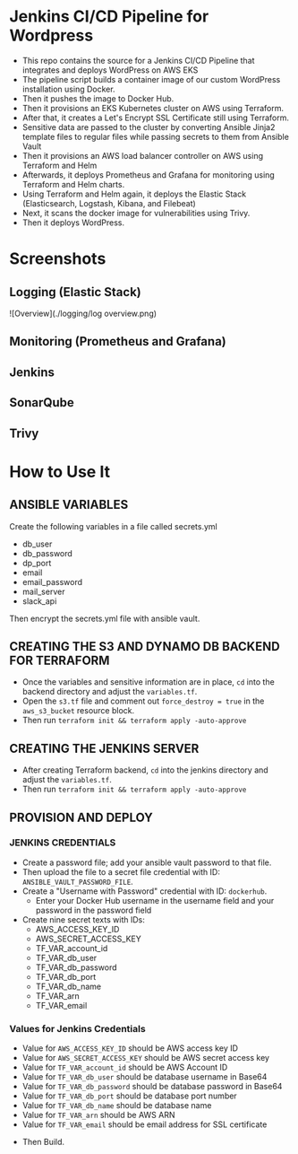 # Jenkins CI/CD Pipeline for Wordpress
- This repo contains the source for a Jenkins CI/CD Pipeline that integrates and deploys WordPress on AWS EKS
- The pipeline script builds a container image of our custom WordPress installation using Docker.
- Then it pushes the image to Docker Hub.
- Then it provisions an EKS Kubernetes cluster on AWS using Terraform.
- After that, it creates a Let's Encrypt SSL Certificate still using Terraform.
- Sensitive data are passed to the cluster by converting Ansible Jinja2 template files to regular files while passing secrets to them from Ansible Vault
- Then it provisions an AWS load balancer controller on AWS using Terraform and Helm
- Afterwards, it deploys Prometheus and Grafana for monitoring using Terraform and Helm charts.
- Using Terraform and Helm again, it deploys the Elastic Stack (Elasticsearch, Logstash, Kibana, and Filebeat)
- Next, it scans the docker image for vulnerabilities using Trivy.
- Then it deploys WordPress.

# Screenshots
## Logging (Elastic Stack)
![Overview](./logging/log overview.png)
## Monitoring (Prometheus and Grafana)

## Jenkins

## SonarQube

## Trivy


# How to Use It
## ANSIBLE VARIABLES

Create the following variables in a file called secrets.yml

- db_user
- db_password
- dp_port
- email
- email_password
- mail_server
- slack_api

Then encrypt the secrets.yml file with ansible vault.

## CREATING THE S3 AND DYNAMO DB BACKEND FOR TERRAFORM

- Once the variables and sensitive information are in place, `cd` into the backend directory and adjust the `variables.tf`.
- Open the `s3.tf` file and comment out `force_destroy = true` in the `aws_s3_bucket` resource block.
- Then run `terraform init && terraform apply -auto-approve`

## CREATING THE JENKINS SERVER

- After creating Terraform backend, `cd` into the jenkins directory and adjust the `variables.tf`.
- Then run `terraform init && terraform apply -auto-approve`

## PROVISION AND DEPLOY

### JENKINS CREDENTIALS

- Create a password file; add your ansible vault password to that file.
- Then upload the file to a secret file credential with ID: `ANSIBLE_VAULT_PASSWORD_FILE`.
- Create a "Username with Password" credential with ID: `dockerhub`.
  * Enter your Docker Hub username in the username field and your password in the password field
- Create nine secret texts with IDs: 
  * AWS_ACCESS_KEY_ID
  * AWS_SECRET_ACCESS_KEY
  * TF_VAR_account_id
  * TF_VAR_db_user
  * TF_VAR_db_password
  * TF_VAR_db_port
  * TF_VAR_db_name
  * TF_VAR_arn
  * TF_VAR_email

### Values for Jenkins Credentials

  * Value for `AWS_ACCESS_KEY_ID` should be AWS access key ID 
  * Value for `AWS_SECRET_ACCESS_KEY` should be AWS secret access key
  * Value for `TF_VAR_account_id` should be AWS Account ID
  * Value for `TF_VAR_db_user` should be database username in Base64
  * Value for `TF_VAR_db_password` should be database password in Base64
  * Value for `TF_VAR_db_port` should be database port number
  * Value for `TF_VAR_db_name` should be database name
  * Value for `TF_VAR_arn` should be AWS ARN
  * Value for `TF_VAR_email` should be email address for SSL certificate

- Then Build.
